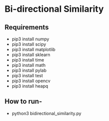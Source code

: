 # Bi-directional Similarity

## Requirements
- pip3 install numpy
- pip3 install scipy
- pip3 install matplotlib
- pip3 install sklearn
- pip3 install time
- pip3 install math
- pip3 install pylab
- pip3 install test
- pip3 install opencv
- pip3 install heapq

## How to run-
- python3 bidirectional_similarity.py

